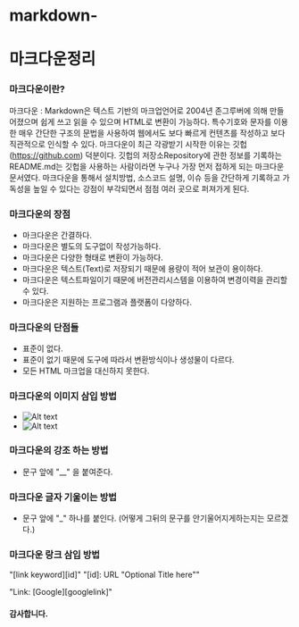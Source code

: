 # markdown-

# 마크다운정리


### 마크다운이란?

마크다운 : Markdown은 텍스트 기반의 마크업언어로 2004년 존그루버에 의해 만들어졌으며 쉽게 쓰고 읽을 수 있으며 HTML로 변환이 가능하다. 특수기호와 문자를 이용한 매우 간단한 구조의 문법을 사용하여 웹에서도 보다 빠르게 컨텐츠를 작성하고 보다 직관적으로 인식할 수 있다. 마크다운이 최근 각광받기 시작한 이유는 깃헙(https://github.com) 덕분이다. 깃헙의 저장소Repository에 관한 정보를 기록하는 README.md는 깃헙을 사용하는 사람이라면 누구나 가장 먼저 접하게 되는 마크다운 문서였다. 마크다운을 통해서 설치방법, 소스코드 설명, 이슈 등을 간단하게 기록하고 가독성을 높일 수 있다는 강점이 부각되면서 점점 여러 곳으로 퍼져가게 된다.

### 마크다운의 장점 

- 마크다운은 간결하다.
- 마크다운은 별도의 도구없이 작성가능하다.
- 마크다운은 다양한 형태로 변환이 가능하다.
- 마크다운은 텍스트(Text)로 저장되기 때문에 용량이 적어 보관이 용이하다.
- 마크다운은 텍스트파일이기 때문에 버전관리시스템을 이용하여 변경이력을 관리할 수 있다.
- 마크다운은 지원하는 프로그램과 플랫폼이 다양하다.
 
 ### 마크다운의 단점들
 
- 표준이 없다.
- 표준이 없기 때문에 도구에 따라서 변환방식이나 생성물이 다르다.
- 모든 HTML 마크업을 대신하지 못한다.

### 마크다운의 이미지 삼입 방법

- ![Alt text](/path/to/img.jpg)
- ![Alt text](/path/to/img.jpg "Optional title")

### 마크다운의 강조 하는 방법
- 문구 앞에 "__" 을 붙여준다.

### 마크다운 글자 기울이는 방법
- 문구 앞에 "_" 하나를 붙인다. (어떻게 그뒤의 문구를 안기울어지게하는지는 모르겠다.)

### 마크다운 랑크 삼입 방법

"[link keyword][id]"
"[id]: URL "Optional Title here""

"Link: [Google][googlelink]"

#### 감사합니다. 

